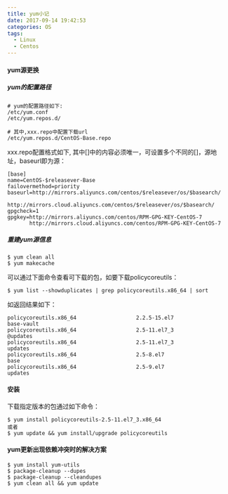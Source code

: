 ```yaml
---
title: yum小记
date: 2017-09-14 19:42:53
categories: OS
tags: 
  - Linux
  - Centos
---
```


#### yum源更换

##### yum的配置路径

```
# yum的配置路径如下:
/etc/yum.conf
/etc/yum.repos.d/

# 其中,xxx.repo中配置下载url
/etc/yum.repos.d/CentOS-Base.repo
```

<!-- more -->

xxx.repo配置格式如下, 其中[]中的内容必须唯一，可设置多个不同的[]，源地址，baseurl即为源：

```
[base]
name=CentOS-$releasever-Base
failovermethod=priority
baseurl=http://mirrors.aliyuncs.com/centos/$releasever/os/$basearch/
        http://mirrors.cloud.aliyuncs.com/centos/$releasever/os/$basearch/  
gpgcheck=1
gpgkey=http://mirrors.aliyuncs.com/centos/RPM-GPG-KEY-CentOS-7
       http://mirrors.cloud.aliyuncs.com/centos/RPM-GPG-KEY-CentOS-7
```

##### 重建yum源信息

```
$ yum clean all
$ yum makecache
```

可以通过下面命令查看可下载的包，如要下载policycoreutils：

```
$ yum list --showduplicates | grep policycoreutils.x86_64 | sort
```

如返回结果如下：

```
policycoreutils.x86_64                   2.2.5-15.el7               base-vault
policycoreutils.x86_64                   2.5-11.el7_3               @updates
policycoreutils.x86_64                   2.5-11.el7_3               updates
policycoreutils.x86_64                   2.5-8.el7                  base
policycoreutils.x86_64                   2.5-9.el7                  updates
```

#### 安装

下载指定版本的包通过如下命令：

```
$ yum install policycoreutils-2.5-11.el7_3.x86_64
或者
$ yum update && yum install/upgrade policycoreutils
```

#### yum更新出现依赖冲突时的解决方案

```
$ yum install yum-utils
$ package-cleanup --dupes
$ package-cleanup --cleandupes
$ yum clean all && yum update
```
